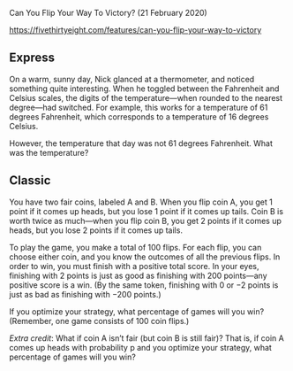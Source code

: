 Can You Flip Your Way To Victory? (21 February 2020)

https://fivethirtyeight.com/features/can-you-flip-your-way-to-victory

## Express

On a warm, sunny day, Nick glanced at a thermometer, and noticed something quite interesting.
When he toggled between the Fahrenheit and Celsius scales, the digits of the temperature—when rounded to the nearest degree—had switched.
For example, this works for a temperature of 61 degrees Fahrenheit, which corresponds to a temperature of 16 degrees Celsius.

However, the temperature that day was not 61 degrees Fahrenheit.
What was the temperature?

## Classic

You have two fair coins, labeled A and B.
When you flip coin A, you get 1 point if it comes up heads, but you lose 1 point if it comes up tails.
Coin B is worth twice as much—when you flip coin B, you get 2 points if it comes up heads, but you lose 2 points if it comes up tails.

To play the game, you make a total of 100 flips.
For each flip, you can choose either coin, and you know the outcomes of all the previous flips.
In order to win, you must finish with a positive total score.
In your eyes, finishing with 2 points is just as good as finishing with 200 points—any positive score is a win.
(By the same token, finishing with 0 or −2 points is just as bad as finishing with −200 points.)

If you optimize your strategy, what percentage of games will you win?
(Remember, one game consists of 100 coin flips.)

*Extra credit*: What if coin A isn’t fair (but coin B is still fair)?
That is, if coin A comes up heads with probability p and you optimize your strategy, what percentage of games will you win?

